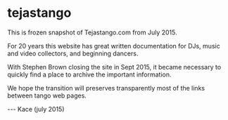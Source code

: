 # tejastango

This is frozen snapshot of Tejastango.com from July 2015.

For 20 years this website has great written documentation for DJs, music and video collectors, and beginning dancers.

With Stephen Brown closing the site in Sept 2015, it became necessary to quickly find a place to archive the important
information.

We hope the transition will preserves transparently most of the links between tango web pages.

--- Kace (july 2015)
